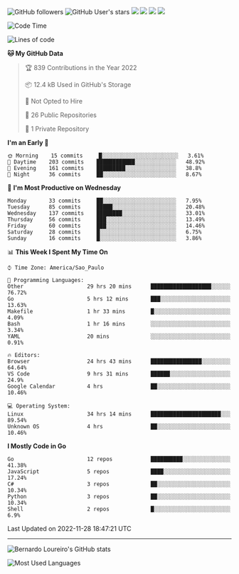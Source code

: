 ![GitHub followers](https://img.shields.io/github/followers/bernardolm?style=for-the-badge&label=GitHub%20followers) ![GitHub User's stars](https://img.shields.io/github/stars/bernardolm?style=for-the-badge&label=GitHub%20User's%20stars) [![](https://img.shields.io/static/v1?logo=linkedin&label=LinkedIn&message=bernardolm&color=0A66C2&style=for-the-badge)](https://www.linkedin.com/in/bernardolm) [![](https://img.shields.io/static/v1?logo=lastdotfm&label=last.fm&message=bernardolm&color=D51007&style=for-the-badge)](https://www.last.fm/user/bernardolm) [![](https://img.shields.io/static/v1?logo=spotify&label=spotify&message=bernardolou&color=1ED760&style=for-the-badge)](https://open.spotify.com/user/bernardolou) [![](https://img.shields.io/static/v1?logo=awesomelists&label=My%20awesome%20stars&message=⭐⭐⭐&color=FC60A8&style=for-the-badge)](https://github.com/bernardolm/awesome-stars)

<!--START_SECTION:waka-->
![Code Time](http://img.shields.io/badge/Code%20Time-1%2C990%20hrs%2040%20mins-blue)

![Lines of code](https://img.shields.io/badge/From%20Hello%20World%20I%27ve%20Written--16%20Thousand%20lines%20of%20code-blue)

**🐱 My GitHub Data** 

> 🏆 839 Contributions in the Year 2022
 > 
> 📦 12.4 kB Used in GitHub's Storage 
 > 
> 🚫 Not Opted to Hire
 > 
> 📜 26 Public Repositories 
 > 
> 🔑 1 Private Repository 
 > 
**I'm an Early 🐤** 

```text
🌞 Morning    15 commits     █░░░░░░░░░░░░░░░░░░░░░░░░   3.61% 
🌆 Daytime    203 commits    ████████████░░░░░░░░░░░░░   48.92% 
🌃 Evening    161 commits    █████████░░░░░░░░░░░░░░░░   38.8% 
🌙 Night      36 commits     ██░░░░░░░░░░░░░░░░░░░░░░░   8.67%

```
📅 **I'm Most Productive on Wednesday** 

```text
Monday       33 commits     ██░░░░░░░░░░░░░░░░░░░░░░░   7.95% 
Tuesday      85 commits     █████░░░░░░░░░░░░░░░░░░░░   20.48% 
Wednesday    137 commits    ████████░░░░░░░░░░░░░░░░░   33.01% 
Thursday     56 commits     ███░░░░░░░░░░░░░░░░░░░░░░   13.49% 
Friday       60 commits     ███░░░░░░░░░░░░░░░░░░░░░░   14.46% 
Saturday     28 commits     █░░░░░░░░░░░░░░░░░░░░░░░░   6.75% 
Sunday       16 commits     █░░░░░░░░░░░░░░░░░░░░░░░░   3.86%

```


📊 **This Week I Spent My Time On** 

```text
⌚︎ Time Zone: America/Sao_Paulo

💬 Programming Languages: 
Other                    29 hrs 20 mins      ███████████████████░░░░░░   76.72% 
Go                       5 hrs 12 mins       ███░░░░░░░░░░░░░░░░░░░░░░   13.63% 
Makefile                 1 hr 33 mins        █░░░░░░░░░░░░░░░░░░░░░░░░   4.09% 
Bash                     1 hr 16 mins        ░░░░░░░░░░░░░░░░░░░░░░░░░   3.34% 
YAML                     20 mins             ░░░░░░░░░░░░░░░░░░░░░░░░░   0.91%

🔥 Editors: 
Browser                  24 hrs 43 mins      ████████████████░░░░░░░░░   64.64% 
VS Code                  9 hrs 31 mins       ██████░░░░░░░░░░░░░░░░░░░   24.9% 
Google Calendar          4 hrs               ██░░░░░░░░░░░░░░░░░░░░░░░   10.46%

💻 Operating System: 
Linux                    34 hrs 14 mins      ██████████████████████░░░   89.54% 
Unknown OS               4 hrs               ██░░░░░░░░░░░░░░░░░░░░░░░   10.46%

```

**I Mostly Code in Go** 

```text
Go                       12 repos            ██████████░░░░░░░░░░░░░░░   41.38% 
JavaScript               5 repos             ████░░░░░░░░░░░░░░░░░░░░░   17.24% 
C#                       3 repos             ██░░░░░░░░░░░░░░░░░░░░░░░   10.34% 
Python                   3 repos             ██░░░░░░░░░░░░░░░░░░░░░░░   10.34% 
Shell                    2 repos             █░░░░░░░░░░░░░░░░░░░░░░░░   6.9%

```



 Last Updated on 2022-11-28 18:47:21 UTC
<!--END_SECTION:waka-->

---

![Bernardo Loureiro's GitHub stats](https://github-readme-stats.vercel.app/api?username=bernardolm&count_private=true&show_icons=true&theme=nightowl&include_all_commits=true)

![Most Used Languages](https://github-readme-stats.vercel.app/api/top-langs/?username=bernardolm&theme=nightowl&langs_count=99)
